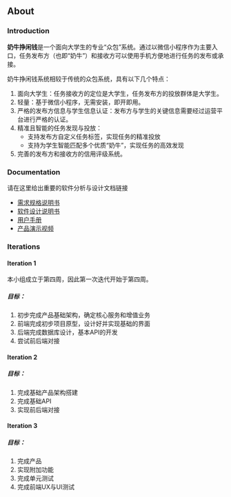 ## About
### Introduction

**奶牛挣闲钱**是一个面向大学生的专业“众包”系统。通过以微信小程序作为主要入口，任务发布方（也即“奶牛”）和接收方可以使用手机方便地进行任务的发布或承接。

奶牛挣闲钱系统相较于传统的众包系统，具有以下几个特点：

1. 面向大学生：任务接收方的定位是大学生，任务发布方的投放群体是大学生。
2. 轻量：基于微信小程序，无需安装，即开即用。
3. 严格的发布方信息与学生信息认证：发布方与学生的关键信息需要经过运营平台进行严格的认证。
4. 精准且智能的任务发现与投放：
   * 支持发布方自定义任务标签，实现任务的精准投放
   * 支持为学生智能匹配多个优质“奶牛”，实现任务的高效发现
5. 完善的发布方和接收方的信用评级系统。

### Documentation

请在这里给出重要的软件分析与设计文档链接

- [需求规格说明书](https://milkymoney.github.io/Dashboard/SRS)
- [软件设计说明书](https://milkymoney.github.io/Dashboard/SDS)
- [用户手册](https://github.com/milkymoney/Dashboard/blob/master/%E7%94%A8%E6%88%B7%E6%89%8B%E5%86%8C.md)
- [产品演示视频](https://github.com/milkymoney/Dashboard/blob/gh-pages/product_display.md)

### Iterations

#### Iteration 1

本小组成立于第四周，因此第一次迭代开始于第四周。
##### 目标：

1. 初步完成产品基础架构，确定核心服务和增值业务
2. 前端完成初步项目原型，设计好并实现基础的界面
3. 后端完成数据库设计，基本API的开发
4. 尝试前后端对接

#### Iteration 2

##### 目标：

1. 完成基础产品架构搭建
2. 完成基础API
3. 实现前后端对接

#### Iteration 3

##### 目标：

1. 完成产品
2. 实现附加功能
3. 完成单元测试
4. 完成前端UX与UI测试

